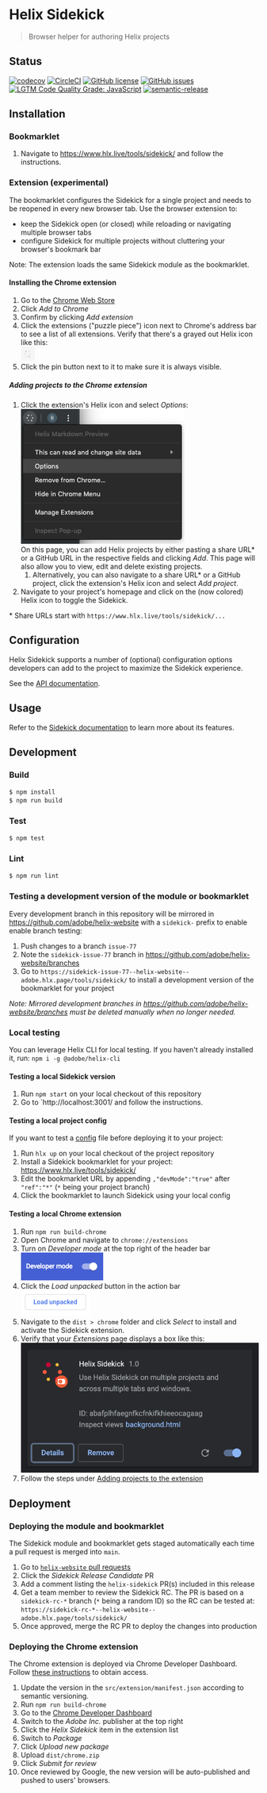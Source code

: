 # Helix Sidekick

> Browser helper for authoring Helix projects

## Status
[![codecov](https://img.shields.io/codecov/c/github/adobe/helix-sidekick.svg)](https://codecov.io/gh/adobe/helix-sidekick)
[![CircleCI](https://img.shields.io/circleci/project/github/adobe/helix-sidekick.svg)](https://circleci.com/gh/adobe/helix-sidekick)
[![GitHub license](https://img.shields.io/github/license/adobe/helix-sidekick.svg)](https://github.com/adobe/helix-sidekick/blob/master/LICENSE.txt)
[![GitHub issues](https://img.shields.io/github/issues/adobe/helix-sidekick.svg)](https://github.com/adobe/helix-sidekick/issues)
[![LGTM Code Quality Grade: JavaScript](https://img.shields.io/lgtm/grade/javascript/g/adobe/helix-sidekick.svg?logo=lgtm&logoWidth=18)](https://lgtm.com/projects/g/adobe/helix-sidekick)
[![semantic-release](https://img.shields.io/badge/%20%20%F0%9F%93%A6%F0%9F%9A%80-semantic--release-e10079.svg)](https://github.com/semantic-release/semantic-release)

## Installation

### Bookmarklet

1. Navigate to https://www.hlx.live/tools/sidekick/ and follow the instructions.

### Extension (experimental)

The bookmarklet configures the Sidekick for a single project and needs to be reopened in every new browser tab. Use the browser extension to:
- keep the Sidekick open (or closed) while reloading or navigating multiple browser tabs
- configure Sidekick for multiple projects without cluttering your browser's bookmark bar

Note: The extension loads the same Sidekick module as the bookmarklet.

#### Installing the Chrome extension
1. Go to the [Chrome Web Store](https://chrome.google.com/webstore/detail/helix-sidekick-beta/ccfggkjabjahcjoljmgmklhpaccedipo)
1. Click _Add to Chrome_
1. Confirm by clicking _Add extension_
1. Click the extensions ("puzzle piece") icon next to Chrome's address bar to see a list of all extensions. Verify that there's a grayed out Helix icon like this:<br />
![Extension icon disabled](docs/imgs/install_toolbar_icon.png)<br />
1. Click the pin button next to it to make sure it is always visible.

##### Adding projects to the Chrome extension
1. Click the extension's Helix icon and select _Options_:<br />
![Extension box](docs/imgs/install_contextmenu_options.png)<br />
On this page, you can add Helix projects by either pasting a share URL* or a GitHub URL in the respective fields and clicking _Add_. This page will also allow you to view, edit and delete existing projects.
   1. Alternatively, you can also navigate to a share URL* or a GitHub project, click the extension's Helix icon and select _Add project_.
1. Navigate to your project's homepage and click on the (now colored) Helix icon to toggle the Sidekick.

\* Share URLs start with `https://www.hlx.live/tools/sidekick/...`

## Configuration

Helix Sidekick supports a number of (optional) configuration options developers can add to the project to maximize the Sidekick experience. 

See the [API documentation](docs/API.md#sidekickConfig).

## Usage
Refer to the [Sidekick documentation](https://www.hlx.live/docs/sidekick) to learn more about its features.

## Development

### Build

```bash
$ npm install
$ npm run build
```

### Test

```bash
$ npm test
```

### Lint

```bash
$ npm run lint
```

### Testing a development version of the module or bookmarklet

Every development branch in this repository will be mirrored in https://github.com/adobe/helix-website with a `sidekick-` prefix to enable enable branch testing:

1. Push changes to a branch `issue-77`
2. Note the `sidekick-issue-77` branch in https://github.com/adobe/helix-website/branches
3. Go to `https://sidekick-issue-77--helix-website--adobe.hlx.page/tools/sidekick/` to install a development version of the bookmarklet for your project

_Note: Mirrored development branches in https://github.com/adobe/helix-website/branches must be deleted manually when no longer needed._

### Local testing

You can leverage Helix CLI for local testing. If you haven't already installed it, run: `npm i -g @adobe/helix-cli`

#### Testing a local Sidekick version

1. Run `npm start` on your local checkout of this repository
2. Go to `http://localhost:3001/ and follow the instructions.

#### Testing a local project config

If you want to test a [config](#configuration) file before deploying it to your project:
1. Run `hlx up` on your local checkout of the project repository
2. Install a Sidekick bookmarklet for your project: https://www.hlx.live/tools/sidekick/
3. Edit the bookmarklet URL by appending `,"devMode":"true"` after `"ref":"*"` (`*` being your project branch)
4. Click the bookmarklet to launch Sidekick using your local config

#### Testing a local Chrome extension
1. Run `npm run build-chrome`
1. Open Chrome and navigate to `chrome://extensions`
1. Turn on _Developer mode_ at the top right of the header bar<br />
![Developer mode](docs/imgs/install_developer_mode.png)
1. Click the _Load unpacked_ button in the action bar<br />
![Load unpacked](docs/imgs/install_load_unpacked.png)
1. Navigate to the `dist > chrome` folder and click _Select_ to install and activate the Sidekick extension.
1. Verify that your _Extensions_ page displays a box like this:<br />
![Extension box](docs/imgs/install_extension_box.png)<br />
1. Follow the steps under [Adding projects to the extension](#adding-projects-to-the-extension)

## Deployment

### Deploying the module and bookmarklet
The Sidekick module and bookmarklet gets staged automatically each time a pull request is merged into `main`.
1. Go to [`helix-website` pull requests](https://github.com/adobe/helix-website/pulls)
1. Click the _Sidekick Release Candidate_ PR
1. Add a comment listing the `helix-sidekick` PR(s) included in this release
1. Get a team member to review the Sidekick RC. The PR is based on a `sidekick-rc-*` branch (`*` being a random ID) so the RC can be tested at:
   `https://sidekick-rc-*--helix-website--adobe.hlx.page/tools/sidekick/`
1. Once approved, merge the RC PR to deploy the changes into production

### Deploying the Chrome extension
The Chrome extension is deployed via Chrome Developer Dashboard. Follow [these instructions](https://adobe.sharepoint.com/sites/Adobe-GooglePartnership/SitePages/Play-Store-Accounts-and-Policies.aspx#new-%283-4-2021%29-chrome-plugin-extension-publishing) to obtain access.
1. Update the version in the `src/extension/manifest.json` according to semantic versioning.
1. Run `npm run build-chrome`
1. Go to the [Chrome Developer Dashboard](https://chrome.google.com/webstore/devconsole/3b37cd65-9569-47a0-a13c-da1857a2c9dc)
1. Switch to the _Adobe Inc._ publisher at the top right
1. Click the _Helix Sidekick_ item in the extension list
1. Switch to _Package_
1. Click _Upload new package_
1. Upload `dist/chrome.zip`
1. Click _Submit for review_
1. Once reviewed by Google, the new version will be auto-published and pushed to users' browsers.
